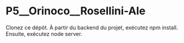 # P5__Orinoco__Rosellini-Ale

Clonez ce dépôt. À partir du backend du projet, exécutez npm install. Ensuite, exécutez node server.
